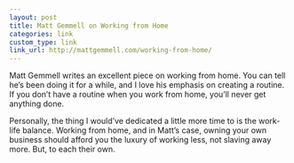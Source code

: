 ```yaml
---
layout: post
title: Matt Gemmell on Working from Home
categories: link
custom_type: link
link_url: http://mattgemmell.com/working-from-home/
---
```


Matt Gemmell writes an excellent piece on working from home. You can tell he’s been doing it for a while, and I love his emphasis on creating a routine. If you don’t have a routine when you work from home, you’ll never get anything done.

Personally, the thing I would’ve dedicated a little more time to is the work-life balance. Working from home, and in Matt’s case, owning your own business should afford you the luxury of working less, not slaving away more. But, to each their own.